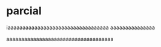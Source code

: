 # parcial


iaaaaaaaaaaaaaaaaaaaaaaaaaaaaaaaaaa
aaaaaaaaaaaaaaa













aaaaaaaaaaaaaaaaaaaaaaaaaaaaaaaaaaaa
